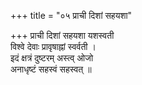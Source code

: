 +++
title = "०५ प्राची दिशां सहयशा"

+++
प्राची दिशां सहयशा यशस्वती  
विश्वे देवाः प्रावृषाह्नां स्वर्वती ।  
इदं क्षत्रं दुष्टरम् अस्त्व् ओजो  
अनाधृष्टं सहस्वं सहस्वत् ॥